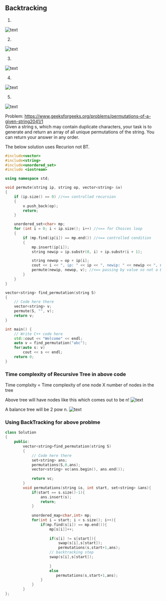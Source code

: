 ## Backtracking

1.
![text](assets/s4.png)

2.
![text](assets/s5.png)

3.
![text](assets/s6.png)

4.
![text](assets/s7.png)

5.
![text](assets/s8.png)

Problem: 
https://www.geeksforgeeks.org/problems/permutations-of-a-given-string2041/1<br>
Given a string s, which may contain duplicate characters, your task is to generate and return an array of all unique permutations of the string. You can return your answer in any order.

The below solution uses Recurion not BT.
```c++
#include<vector>
#include<string>
#include<unordered_set>
#include <iostream>

using namespace std;

void permute(string ip, string op, vector<string> &v)
{
    if (ip.size() == 0) //<== controlled recursion
    {
        v.push_back(op);
        return;
    }

    unordered_set<char> mp;
    for (int i = 0; i < ip.size(); i++) //<== for Choices loop
    {
        if (mp.find(ip[i]) == mp.end()) //<== controlled condition
        {
            mp.insert(ip[i]);
            string newip = ip.substr(0, i) + ip.substr(i + 1);

            string newop = op + ip[i];
            cout << i << ", ip: " << ip << ", newip: " << newip << ", newop: " << newop << endl;
            permute(newip, newop, v); //<== passing by value so not a BackTracking solution; if we pass ip as reference and not use op, it will turn into a BT solution
        }
    }
}

vector<string> find_permutation(string S)
{
    // Code here there
    vector<string> v;
    permute(S, "", v);
    return v;
}

int main() {
    // Write C++ code here
    std::cout << "Welcome" << endl;
    auto v = find_permutation("abc");
    for(auto s: v)
        cout << s << endl;
    return 0;
}
```

### Time complexity of Recursive Tree in above code

Time complxity = Time complexity of one node X number of nodes in the tree

Above tree will have nodes like this which comes out to be n!
![text](assets/s1.png)

A balance tree will be 2 pow n.
![text](assets/s3.png)

### Using BackTracking for above problme
```c++
class Solution
{
	public:
		vector<string>find_permutation(string S)
		{
		    // Code here there
		    set<string> ans;
		    permutations(S,0,ans);
		    vector<string> vc(ans.begin(), ans.end());
		    
		    return vc;
		}
		void permutations(string &s, int start, set<string> &ans){
		    if(start == s.size()-1){
		        ans.insert(s);
		        return;
		    }
		    
		    unordered_map<char,int> mp;
		    for(int i = start; i < s.size(); i++){
		        if(mp.find(s[i]) == mp.end()){
		            mp[s[i]]++;
		            
		            if(s[i] != s[start]){
		                swap(s[i],s[start]);
		                permutations(s,start+1,ans);
		            // backtracking step
		            swap(s[i],s[start]);
		                
		            }
		            else
		               permutations(s,start+1,ans);
		        }
		    }
		}
};
```
